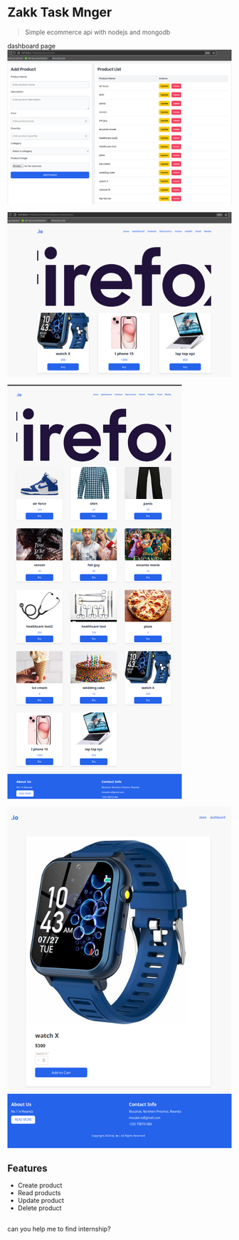 # Zakk Task Mnger

> Simple ecommerce api with nodejs and mongodb

dashboard page
![Screenshot](./screanshots/dashboard.png)


![Screenshot](./screanshots/list-product-ui.png)



![Screenshot](./screanshots/list-product-ui2.png)



![Screenshot](./screanshots/store.png)

## Features

- Create product
- Read products
- Update product
- Delete product


##
can you help me to find internship?


